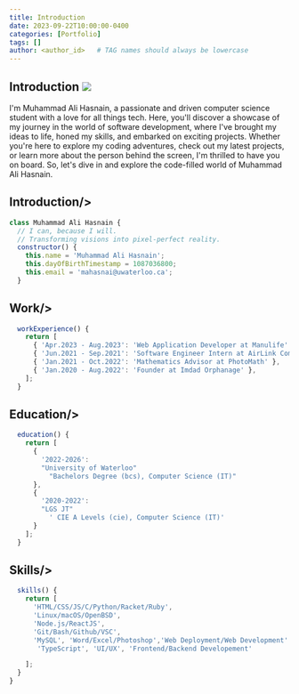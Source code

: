 ```yaml
---
title: Introduction
date: 2023-09-22T10:00:00-0400
categories: [Portfolio]
tags: []
author: <author_id>   # TAG names should always be lowercase
---
```


## Introduction ![](https://user-images.githubusercontent.com/18350557/176309783-0785949b-9127-417c-8b55-ab5a4333674e.gif)

I'm Muhammad Ali Hasnain, a passionate and driven computer science student with a love for all things tech. Here, you'll discover a showcase of my journey in the world of software development, where I've brought my ideas to life, honed my skills, and embarked on exciting projects. Whether you're here to explore my coding adventures, check out my latest projects, or learn more about the person behind the screen, I'm thrilled to have you on board. So, let's dive in and explore the code-filled world of Muhammad Ali Hasnain.

## Introduction/>

```javascript
class Muhammad Ali Hasnain {
  // I can, because I will.
  // Transforming visions into pixel-perfect reality.
  constructor() {
    this.name = 'Muhammad Ali Hasnain';
    this.dayOfBirthTimestamp = 1087036800;
    this.email = 'mahasnai@uwaterloo.ca';
  }
```

## Work/>

```javascript
  workExperience() {
    return [
      { 'Apr.2023 - Aug.2023': 'Web Application Developer at Manulife' },
      { 'Jun.2021 - Sep.2021': 'Software Engineer Intern at AirLink Communcations' },
      { 'Jan.2021 - Oct.2022': 'Mathematics Advisor at PhotoMath' },
      { 'Jan.2020 - Aug.2022': 'Founder at Imdad Orphanage' },
    ];
  }
```

## Education/>


```javascript
  education() {
    return [
      {
        '2022-2026':
        "University of Waterloo"
          "Bachelors Degree (bcs), Computer Science (IT)"
      },
      {
        '2020-2022':
        "LGS JT"
          ' CIE A Levels (cie), Computer Science (IT)'
      }
    ];
  }
```

## Skills/>

```javascript
  skills() {
    return [
      'HTML/CSS/JS/C/Python/Racket/Ruby',
      'Linux/macOS/OpenBSD',
      'Node.js/ReactJS',
      'Git/Bash/Github/VSC',
      'MySQL', 'Word/Excel/Photoshop','Web Deployment/Web Development'
       'TypeScript', 'UI/UX', 'Frontend/Backend Developement'

    ];
  }
}
```

